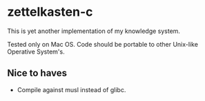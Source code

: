 # zettelkasten-c
This is yet another implementation of my knowledge system. 

Tested only on Mac OS. Code should be portable to other Unix-like Operative System's.

## Nice to haves
- Compile against musl instead of glibc.
